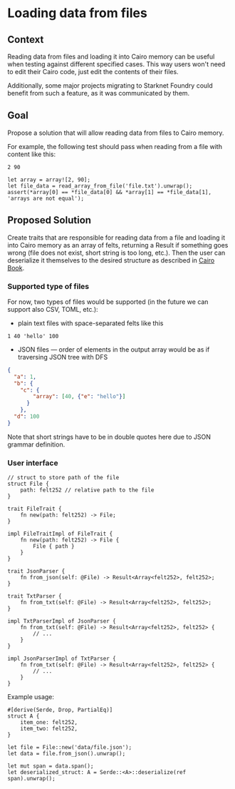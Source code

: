 # Loading data from files

## Context

Reading data from files and loading it into Cairo memory can be useful when testing
against different specified cases. This way users won't need to edit their Cairo code,
just edit the contents of their files.

Additionally, some major projects migrating to Starknet Foundry could benefit from
such a feature, as it was communicated by them.

## Goal

Propose a solution that will allow reading data from files to Cairo memory.

For example, the following test should pass when reading from a file with content like this:
```
2 90
```

```
let array = array![2, 90];
let file_data = read_array_from_file('file.txt').unwrap();
assert(*array[0] == *file_data[0] && *array[1] == *file_data[1], 'arrays are not equal');
```

## Proposed Solution

Create traits that are responsible for reading data from a file and loading it into Cairo memory
as an array of felts, returning a Result if something goes wrong (file does not exist, short string is too long, etc.).
Then the user can deserialize it themselves to the desired structure 
as described in [Cairo Book](https://book.cairo-lang.org/appendix-03-derivable-traits.html#serializing-with-serde).

### Supported type of files

For now, two types of files would be supported (in the future we can support also CSV, TOML, etc.):
- plain text files with space-separated felts like this
```
1 40 'hello' 100
```
- JSON files — order of elements in the output array would be as if traversing JSON tree with DFS
```json
{
  "a": 1,
  "b": {
    "c": {
        "array": [40, {"e": "hello"}]
      }
    },
  "d": 100
}
```
Note that short strings have to be in double quotes here due to JSON grammar definition.

### User interface
```
// struct to store path of the file
struct File {
    path: felt252 // relative path to the file
}

trait FileTrait {
    fn new(path: felt252) -> File;
}

impl FileTraitImpl of FileTrait {
    fn new(path: felt252) -> File {
        File { path }
    }
}

trait JsonParser {
    fn from_json(self: @File) -> Result<Array<felt252>, felt252>;
}

trait TxtParser {
    fn from_txt(self: @File) -> Result<Array<felt252>, felt252>;
}

impl TxtParserImpl of JsonParser {
    fn from_txt(self: @File) -> Result<Array<felt252>, felt252> {
        // ...
    }
}

impl JsonParserImpl of TxtParser {
    fn from_txt(self: @File) -> Result<Array<felt252>, felt252> {
        // ...
    }
}
```

Example usage:
```
#[derive(Serde, Drop, PartialEq)]
struct A {
    item_one: felt252,
    item_two: felt252,
}

let file = File::new('data/file.json');
let data = file.from_json().unwrap();

let mut span = data.span();    
let deserialized_struct: A = Serde::<A>::deserialize(ref span).unwrap();
```
